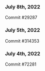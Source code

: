 ### July 8th, 2022

Commit #29287

### July 5th, 2022

Commit #314353


### July 4th, 2022

Commit #72281
